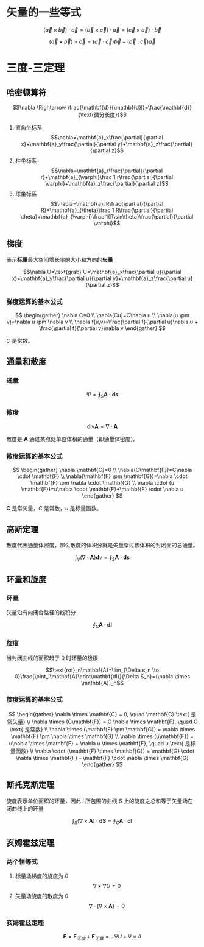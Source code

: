 
# 矢量的一些等式

$$(\vec a \times \vec b) \cdot \vec c = (\vec b \times \vec c) \cdot \vec a=(\vec c \times \vec a) \cdot \vec b$$

$$(\vec a\times\vec b)\times \vec c=(\vec a\cdot \vec c)\vec b-(\vec b \cdot \vec c)\vec a$$

# 三度-三定理

## 哈密顿算符

$$\nabla \Rightarrow \frac{\mathbf{d}}{\mathbf{d}l}=\frac{\mathbf{d}}{\text{微分长度}}$$

1. 直角坐标系
	$$\nabla=\mathbf{a}_x\frac{\partial}{\partial x}+\mathbf{a}_y\frac{\partial}{\partial y}+\mathbf{a}_z\frac{\partial}{\partial z}$$
2. 柱坐标系
	$$\nabla=\mathbf{a}_r\frac{\partial}{\partial r}+\mathbf{a}_{\varphi}\frac 1 r\frac{\partial}{\partial \varphi}+\mathbf{a}_z\frac{\partial}{\partial z}$$
3. 球坐标系
	$$\nabla=\mathbf{a}_R\frac{\partial}{\partial R}+\mathbf{a}_{\theta}\frac 1 R\frac{\partial}{\partial \theta}+\mathbf{a}_{\varphi}\frac 1{R\sin\theta}\frac{\partial}{\partial \varphi}$$
	

## 梯度

表示**标量**最大空间增长率的大小和方向的**矢量**

$$\nabla U=\text{grab} U=\mathbf{a}_x\frac{\partial u}{\partial x}+\mathbf{a}_y\frac{\partial u}{\partial y}+\mathbf{a}_z\frac{\partial u}{\partial z}$$

### 梯度运算的基本公式

$$
\begin{gather}
\nabla C=0 \\
\nabla(Cu)=C\nabla u \\
\nabla(u \pm v)=\nabla u \pm \nabla v \\
\nabla f(u,v)=\frac{\partial f}{\partial u}\nabla u + \frac{\partial f}{\partial v}\nabla v
\end{gather}
$$

$C$ 是常数。

## 通量和散度

### 通量

$$\Psi=\oint_S\mathbf{A}\cdot \mathbf{ds}$$

### 散度

$$\text{div}\mathbf{A}=\nabla \cdot \mathbf{A}$$

散度是 $\mathbf{A}$ 通过某点处单位体积的通量（即通量体密度）。

### 散度运算的基本公式

$$
\begin{gather}
\nabla \mathbf{C}=0 \\
\nabla(C\mathbf{F})=C\nabla \cdot \mathbf{F} \\
\nabla(\mathbf{F} \pm \mathbf{G})=\nabla \cdot \mathbf{F} \pm \nabla \cdot \mathbf{G} \\
\nabla \cdot (u \mathbf{F})=u\nabla \cdot \mathbf{F}+\mathbf{F} \cdot \nabla u
\end{gather}
$$

$\mathbf{C}$ 是常矢量，$C$ 是常数，$u$ 是标量函数。

## 高斯定理

散度代表通量体密度，那么散度的体积分就是矢量穿过该体积的封闭面的总通量。

$$\int_{V}(\nabla\cdot\mathbf{A})\mathbf{d}v=\oint_S \mathbf{A}\cdot\mathbf{ds}$$

## 环量和旋度

### 环量

矢量沿有向闭合路径的线积分

$$\oint_C\mathbf{A}\cdot\mathbf{dl}$$

### 旋度

当封闭曲线的面积趋于 0 时环量的极限

$$\text{rot}_n\mathbf{A}=\lim_{\Delta s_n \to 0}\frac{\oint_l\mathbf{A}\cdot\mathbf{dl}}{\Delta S_n}=(\nabla \times \mathbf{A})_n$$

### 旋度运算的基本公式

 $$
\begin{gather}
\nabla \times \mathbf{C} = 0, \quad \mathbf{C} \text{ 是常矢量} \\
\nabla \times (C\mathbf{F}) = C \nabla \times \mathbf{F}, \quad C \text{ 是常数} \\
\nabla \times (\mathbf{F} \pm \mathbf{G}) = \nabla \times \mathbf{F} \pm \nabla \times \mathbf{G} \\
\nabla \times (u\mathbf{F}) = u\nabla \times \mathbf{F} + \nabla u \times \mathbf{F}, \quad u \text{ 是标量函数} \\
\nabla \cdot (\mathbf{F} \times \mathbf{G}) = \mathbf{G} \cdot \nabla \times \mathbf{F} - \mathbf{F} \cdot \nabla \times \mathbf{G}
\end{gather}
$$

## 斯托克斯定理

旋度表示单位面积的环量，因此 l 所包围的曲线 S 上的旋度之总和等于矢量场在闭曲线上的环量

$$\int_S(\nabla \times \mathbf{A})\cdot\mathbf{dS}=\oint_C \mathbf{A}\cdot\mathbf{dl}$$


## 亥姆霍兹定理

### 两个恒等式

1. 标量场梯度的旋度为 0
	$$\nabla \times \nabla U=0$$
2. 矢量场旋度的散度为 0
	$$\nabla \cdot (\nabla \times \mathbf{A})=0$$

### 亥姆霍兹定理

$$\mathbf{F}=\mathbf{F}_{无旋}+\mathbf{F}_{无散}=-\nabla U+\nabla\times A$$
